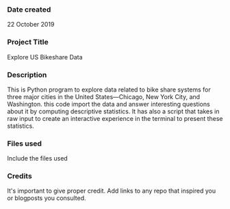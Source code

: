 ### Date created
22 October 2019

### Project Title
Explore US Bikeshare Data

### Description
This is Python program to explore data related to bike share systems for three 
major cities in the United States—Chicago, New York City, and Washington.
this code import the data and answer interesting questions about it by
computing descriptive statistics. It has also a script that takes 
in raw input to create an interactive experience in the terminal
to present these statistics.

### Files used
Include the files used

### Credits
It's important to give proper credit. Add links to any repo that inspired you or blogposts you consulted.

